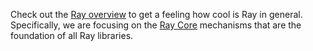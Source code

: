 
Check out the [Ray overview](https://docs.ray.io/en/latest/ray-overview/index.html#) to get a feeling how cool is Ray in general.
Specifically, we are focusing on the [Ray Core](https://docs.ray.io/en/latest/ray-core/walkthrough.html) mechanisms that are the foundation of all Ray libraries.


